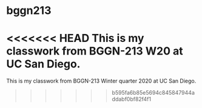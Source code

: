 # bggn213

<<<<<<< HEAD
This is my classwork from BGGN-213 W20 at UC San Diego.
=======
This is my classwork from BGGN-213 Winter quarter 2020 at UC San Diego.
>>>>>>> b595fa6b85e5694c845847944addabf0bf82f4f1
